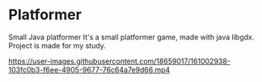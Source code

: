 # Platformer
Small Java platformer
It's a small platformer game, made with java libgdx.
Project is made for my study.




https://user-images.githubusercontent.com/18659017/161002938-103fc0b3-f6ee-4905-9677-76c64a7e9d66.mp4

